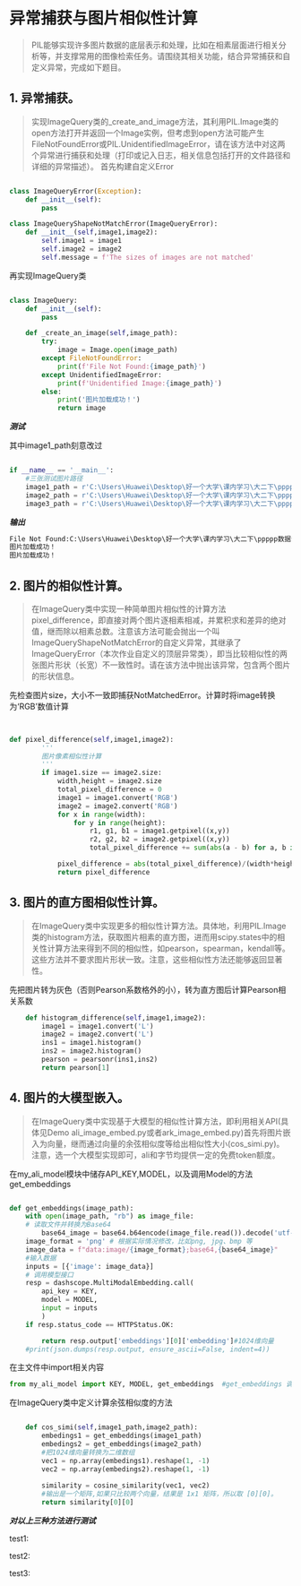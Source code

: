 # 异常捕获与图片相似性计算
> PIL能够实现许多图片数据的底层表示和处理，比如在相素层面进行相关分析等，并支撑常用的图像检索任务。请围绕其相关功能，结合异常捕获和自定义异常，完成如下题目。



## 1. 异常捕获。
> 实现ImageQuery类的_create_and_image方法，其利用PIL.Image类的open方法打开并返回一个Image实例，但考虑到open方法可能产生FileNotFoundError或PIL.UnidentifiedImageError，请在该方法中对这两个异常进行捕获和处理（打印或记入日志，相关信息包括打开的文件路径和详细的异常描述）。
首先构建自定义Error
```python

class ImageQueryError(Exception):
    def __init__(self):
        pass

class ImageQueryShapeNotMatchError(ImageQueryError):
    def __init__(self,image1,image2):
        self.image1 = image1
        self.image2 = image2
        self.message = f'The sizes of images are not matched'
```
再实现ImageQuery类
```python

class ImageQuery:
    def __init__(self):
        pass

    def _create_an_image(self,image_path):
        try:
            image = Image.open(image_path)
        except FileNotFoundError:
            print(f'File Not Found:{image_path}')
        except UnidentifiedImageError:
            print(f'Unidentified Image:{image_path}')
        else:
            print('图片加载成功！')
            return image

```
***测试***  

其中image1_path刻意改过
```python

if __name__ == '__main__':
    #三张测试图片路径
    image1_path = r'C:\Users\Huawei\Desktop\好一个大学\课内学习\大二下\ppppp数据分析\w7-异常处理与图片相似性\test_100.png'
    image2_path = r'C:\Users\Huawei\Desktop\好一个大学\课内学习\大二下\ppppp数据分析\w7-异常处理与图片相似性\test2_100.png'
    image3_path = r'C:\Users\Huawei\Desktop\好一个大学\课内学习\大二下\ppppp数据分析\w7-异常处理与图片相似性\test3_97.png'
```

***输出***
```python
File Not Found:C:\Users\Huawei\Desktop\好一个大学\课内学习\大二下\ppppp数据分析\w7-异常处理与图片相似性\test_100.png
图片加载成功！
图片加载成功！
```

## 2. 图片的相似性计算。
> 在ImageQuery类中实现一种简单图片相似性的计算方法pixel_difference，即直接对两个图片逐相素相减，并累积求和差异的绝对值，继而除以相素总数。注意该方法可能会抛出一个叫ImageQueryShapeNotMatchError的自定义异常，其继承了ImageQueryError（本次作业自定义的顶层异常类），即当比较相似性的两张图片形状（长宽）不一致性时。请在该方法中抛出该异常，包含两个图片的形状信息。

先检查图片size，大小不一致即捕获NotMatchedError。计算时将image转换为‘RGB’数值计算

```python
   

def pixel_difference(self,image1,image2):
        '''
        图片像素相似性计算
        '''
        if image1.size == image2.size:
            width,height = image2.size
            total_pixel_difference = 0
            image1 = image1.convert('RGB')
            image2 = image2.convert('RGB')
            for x in range(width):
                for y in range(height):
                    r1, g1, b1 = image1.getpixel((x,y))
                    r2, g2, b2 = image2.getpixel((x,y))
                    total_pixel_difference += sum(abs(a - b) for a, b in zip((r1, g1, b1), (r2, g2, b2)))

            pixel_difference = abs(total_pixel_difference)/(width*height)
            return pixel_difference
```
 


## 3. 图片的直方图相似性计算。
>在ImageQuery类中实现更多的相似性计算方法。具体地，利用PIL.Image类的histogram方法，获取图片相素的直方图，进而用scipy.states中的相关性计算方法来得到不同的相似性，如pearson，spearman，kendall等。这些方法并不要求图片形状一致。注意，这些相似性方法还能够返回显著性。

先把图片转为灰色（否则Pearson系数格外的小），转为直方图后计算Pearson相关系数
```python
    def histogram_difference(self,image1,image2):
        image1 = image1.convert('L')
        image2 = image2.convert('L')
        ins1 = image1.histogram()
        ins2 = image2.histogram()
        pearson = pearsonr(ins1,ins2)
        return pearson[1]
```

## 4. 图片的大模型嵌入。
> 在ImageQuery类中实现基于大模型的相似性计算方法，即利用相关API(具体见Demo ali_image_embed.py或者ark_image_embed.py)首先将图片嵌入为向量，继而通过向量的余弦相似度等给出相似性大小(cos_simi.py)。注意，选一个大模型实现即可，ali和字节均提供一定的免费token额度。

在my_ali_model模块中储存API_KEY,MODEL，以及调用Model的方法get_embeddings
```python

def get_embeddings(image_path):
    with open(image_path, "rb") as image_file:
    # 读取文件并转换为Base64
        base64_image = base64.b64encode(image_file.read()).decode('utf-8')
    image_format = 'png' # 根据实际情况修改，比如png, jpg、bmp 等
    image_data = f"data:image/{image_format};base64,{base64_image}"
    #输入数据
    inputs = [{'image': image_data}]
    # 调用模型接口
    resp = dashscope.MultiModalEmbedding.call(
        api_key = KEY,
        model = MODEL,
        input = inputs
        )
    if resp.status_code == HTTPStatus.OK:

        return resp.output['embeddings'][0]['embedding']#1024维向量
    #print(json.dumps(resp.output, ensure_ascii=False, indent=4))   
```
在主文件中import相关内容
```python
from my_ali_model import KEY, MODEL, get_embeddings  #get_embeddings 调用API的方法
```

在ImageQuery类中定义计算余弦相似度的方法
```python

    def cos_simi(self,image1_path,image2_path):
        embedings1 = get_embeddings(image1_path)
        embedings2 = get_embeddings(image2_path)
        #把1024维向量转换为二维数组
        vec1 = np.array(embedings1).reshape(1, -1)
        vec2 = np.array(embedings2).reshape(1, -1)
        
        similarity = cosine_similarity(vec1, vec2)
        #输出是一个矩阵,如果只比较两个向量，结果是 1x1 矩阵，所以取 [0][0]。
        return similarity[0][0]
```

***对以上三种方法进行测试***

test1:

test2:

test3:







